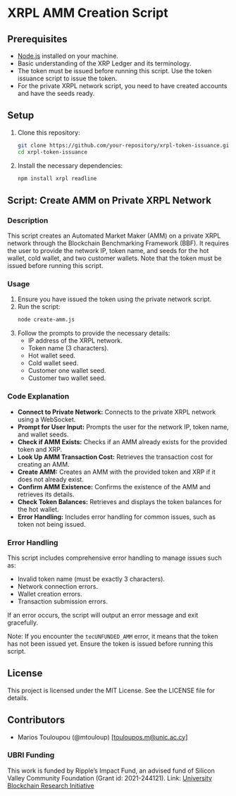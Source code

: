 
# XRPL AMM Creation Script

## Prerequisites

- [Node.js](https://nodejs.org/) installed on your machine.
- Basic understanding of the XRP Ledger and its terminology.
- The token must be issued before running this script. Use the token issuance script to issue the token.
- For the private XRPL network script, you need to have created accounts and have the seeds ready.

## Setup

1. Clone this repository:
    ```sh
    git clone https://github.com/your-repository/xrpl-token-issuance.git
    cd xrpl-token-issuance
    ```
2. Install the necessary dependencies:
    ```sh
    npm install xrpl readline
    ```

## Script: Create AMM on Private XRPL Network

### Description

This script creates an Automated Market Maker (AMM) on a private XRPL network through the Blockchain Benchmarking Framework (BBF). It requires the user to provide the network IP, token name, and seeds for the hot wallet, cold wallet, and two customer wallets. Note that the token must be issued before running this script.

### Usage

1. Ensure you have issued the token using the private network script.
2. Run the script:
    ```sh
    node create-amm.js
    ```
3. Follow the prompts to provide the necessary details:
    - IP address of the XRPL network.
    - Token name (3 characters).
    - Hot wallet seed.
    - Cold wallet seed.
    - Customer one wallet seed.
    - Customer two wallet seed.

### Code Explanation

- **Connect to Private Network:** Connects to the private XRPL network using a WebSocket.
- **Prompt for User Input:** Prompts the user for the network IP, token name, and wallet seeds.
- **Check if AMM Exists:** Checks if an AMM already exists for the provided token and XRP.
- **Look Up AMM Transaction Cost:** Retrieves the transaction cost for creating an AMM.
- **Create AMM:** Creates an AMM with the provided token and XRP if it does not already exist.
- **Confirm AMM Existence:** Confirms the existence of the AMM and retrieves its details.
- **Check Token Balances:** Retrieves and displays the token balances for the hot wallet.
- **Error Handling:** Includes error handling for common issues, such as token not being issued.

### Error Handling

This script includes comprehensive error handling to manage issues such as:
- Invalid token name (must be exactly 3 characters).
- Network connection errors.
- Wallet creation errors.
- Transaction submission errors.

If an error occurs, the script will output an error message and exit gracefully. 

Note: If you encounter the `tecUNFUNDED_AMM` error, it means that the token has not been issued yet. Ensure the token is issued before running this script.

## License

This project is licensed under the MIT License. See the LICENSE file for details.

## Contributors

* Marios Touloupou (@mtouloup) [touloupos.m@unic.ac.cy]

### UBRI Funding

This work is funded by Ripple’s Impact Fund, an advised fund of Silicon Valley Community Foundation (Grant id: 2021-244121).  Link: [University Blockchain Research Initiative](https://ubri.ripple.com)
